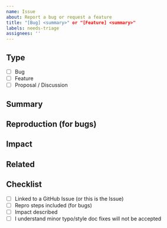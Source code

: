 ```yaml
---
name: Issue
about: Report a bug or request a feature
title: "[Bug] <summary>" or "[Feature] <summary>"
labels: needs-triage
assignees: ''
---
```


## Type

<!-- Please check one -->
- [ ] Bug
- [ ] Feature
- [ ] Proposal / Discussion

## Summary

<!--
Describe the issue or request in 1–2 sentences.
Include relevant context or background.
-->

## Reproduction (for bugs)

<!--
Include minimal steps to reproduce the bug. Example:

1. Run `make start`
2. Submit a tx via `evm.send()`
3. Observe panic in logs
-->

## Impact

<!--
Explain the potential severity and who is affected.
E.g., critical bug for validators, minor UX issue, etc.
-->

## Related

<!--
Link related issues or PRs.
-->

## Checklist

- [ ] Linked to a GitHub Issue (or this is the Issue)
- [ ] Repro steps included (for bugs)
- [ ] Impact described
- [ ] I understand minor typo/style doc fixes will not be accepted